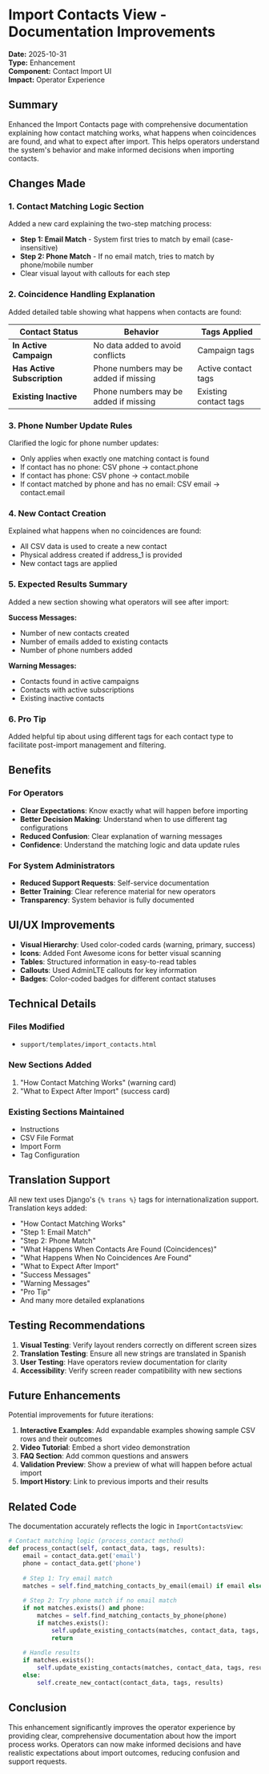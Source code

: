 # Import Contacts View - Documentation Improvements

**Date:** 2025-10-31  
**Type:** Enhancement  
**Component:** Contact Import UI  
**Impact:** Operator Experience

## Summary

Enhanced the Import Contacts page with comprehensive documentation explaining how contact matching works, what happens when coincidences are found, and what to expect after import. This helps operators understand the system's behavior and make informed decisions when importing contacts.

## Changes Made

### 1. Contact Matching Logic Section

Added a new card explaining the two-step matching process:

- **Step 1: Email Match** - System first tries to match by email (case-insensitive)
- **Step 2: Phone Match** - If no email match, tries to match by phone/mobile number
- Clear visual layout with callouts for each step

### 2. Coincidence Handling Explanation

Added detailed table showing what happens when contacts are found:

| Contact Status | Behavior | Tags Applied |
|----------------|----------|--------------|
| **In Active Campaign** | No data added to avoid conflicts | Campaign tags |
| **Has Active Subscription** | Phone numbers may be added if missing | Active contact tags |
| **Existing Inactive** | Phone numbers may be added if missing | Existing contact tags |

### 3. Phone Number Update Rules

Clarified the logic for phone number updates:

- Only applies when exactly one matching contact is found
- If contact has no phone: CSV phone → contact.phone
- If contact has phone: CSV phone → contact.mobile
- If contact matched by phone and has no email: CSV email → contact.email

### 4. New Contact Creation

Explained what happens when no coincidences are found:

- All CSV data is used to create a new contact
- Physical address created if address_1 is provided
- New contact tags are applied

### 5. Expected Results Summary

Added a new section showing what operators will see after import:

**Success Messages:**

- Number of new contacts created
- Number of emails added to existing contacts
- Number of phone numbers added

**Warning Messages:**

- Contacts found in active campaigns
- Contacts with active subscriptions
- Existing inactive contacts

### 6. Pro Tip

Added helpful tip about using different tags for each contact type to facilitate post-import management and filtering.

## Benefits

### For Operators

- **Clear Expectations**: Know exactly what will happen before importing
- **Better Decision Making**: Understand when to use different tag configurations
- **Reduced Confusion**: Clear explanation of warning messages
- **Confidence**: Understand the matching logic and data update rules

### For System Administrators

- **Reduced Support Requests**: Self-service documentation
- **Better Training**: Clear reference material for new operators
- **Transparency**: System behavior is fully documented

## UI/UX Improvements

- **Visual Hierarchy**: Used color-coded cards (warning, primary, success)
- **Icons**: Added Font Awesome icons for better visual scanning
- **Tables**: Structured information in easy-to-read tables
- **Callouts**: Used AdminLTE callouts for key information
- **Badges**: Color-coded badges for different contact statuses

## Technical Details

### Files Modified

- `support/templates/import_contacts.html`

### New Sections Added

1. "How Contact Matching Works" (warning card)
2. "What to Expect After Import" (success card)

### Existing Sections Maintained

- Instructions
- CSV File Format
- Import Form
- Tag Configuration

## Translation Support

All new text uses Django's `{% trans %}` tags for internationalization support. Translation keys added:

- "How Contact Matching Works"
- "Step 1: Email Match"
- "Step 2: Phone Match"
- "What Happens When Contacts Are Found (Coincidences)"
- "What Happens When No Coincidences Are Found"
- "What to Expect After Import"
- "Success Messages"
- "Warning Messages"
- "Pro Tip"
- And many more detailed explanations

## Testing Recommendations

1. **Visual Testing**: Verify layout renders correctly on different screen sizes
2. **Translation Testing**: Ensure all new strings are translated in Spanish
3. **User Testing**: Have operators review documentation for clarity
4. **Accessibility**: Verify screen reader compatibility with new sections

## Future Enhancements

Potential improvements for future iterations:

1. **Interactive Examples**: Add expandable examples showing sample CSV rows and their outcomes
2. **Video Tutorial**: Embed a short video demonstration
3. **FAQ Section**: Add common questions and answers
4. **Validation Preview**: Show a preview of what will happen before actual import
5. **Import History**: Link to previous imports and their results

## Related Code

The documentation accurately reflects the logic in `ImportContactsView`:

```python
# Contact matching logic (process_contact method)
def process_contact(self, contact_data, tags, results):
    email = contact_data.get('email')
    phone = contact_data.get('phone')
    
    # Step 1: Try email match
    matches = self.find_matching_contacts_by_email(email) if email else Contact.objects.none()
    
    # Step 2: Try phone match if no email match
    if not matches.exists() and phone:
        matches = self.find_matching_contacts_by_phone(phone)
        if matches.exists():
            self.update_existing_contacts(matches, contact_data, tags, results, matched_by_phone=True)
            return
    
    # Handle results
    if matches.exists():
        self.update_existing_contacts(matches, contact_data, tags, results)
    else:
        self.create_new_contact(contact_data, tags, results)
```

## Conclusion

This enhancement significantly improves the operator experience by providing clear, comprehensive documentation about how the import process works. Operators can now make informed decisions and have realistic expectations about import outcomes, reducing confusion and support requests.
